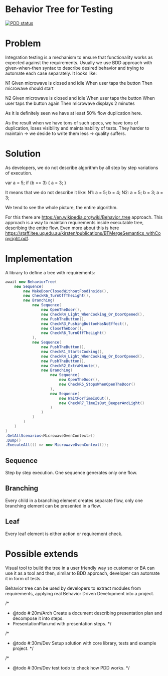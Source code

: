 # Behavior Tree for Testing

[![PDD status](https://www.0pdd.com/svg?name=Stanislau/behavior-tree-for-testing)](https://www.0pdd.com/p?name=Stanislau/behavior-tree-for-testing)

# Problem

Integration testing is a mechanism to ensure that functionality works as expected against the requirements.
Usually we use BDD approach with given-when-then syntax to describe desired behavior and trying to automate each case separately.
It looks like:

N1
Given microwave is closed and idle
When user taps the button
Then microwave should start

N2
Given microwave is closed and idle
When user taps the button
When user taps the button again
Then microwave displays 2 minutes

As it is definitely seen we have at least 50% flow duplication here.

As the result when we have tons of such specs, we have tons of duplication, loses visibility and maintainability of tests.
They harder to maintain -> we deside to write them less -> quality suffers.

# Solution

As developers, we do not describe algorithm by all step by step variations of execution.

var a = 5;
if (b == 3)
{
	a = 3;
}

It means that we do not describe it like:
N1:
a = 5;
b = 4;
N2:
a = 5;
b = 3;
a = 3;

We tend to see the whole picture, the entire algorithm.

For this there are https://en.wikipedia.org/wiki/Behavior_tree approach.
This approach is a way to maintain requirements inside executable tree, describing the entire flow.
Even more about this is here https://staff.itee.uq.edu.au/kirsten/publications/BTMergeSemantics_withCopyright.pdf.

# Implementation

A library to define a tree with requirements:

```cs
await new BehaviorTree(
	new Sequence(
		new MakeDoorClosedWithoutFoodInside(),
		new CheckR6_TurnOffTheLight(),
		new Branching(
			new Sequence(
				new OpenTheDoor(),
				new CheckR4_Light_WhenCooking_Or_DoorOpened(),
				new PushTheButton(),
				new CheckR3_PushingButtonHasNoEffect(),
				new CloseTheDoor(),
				new CheckR6_TurnOffTheLight()
			),
			new Sequence(
				new PushTheButton(),
				new CheckR1_StartsCooking(),
				new CheckR4_Light_WhenCooking_Or_DoorOpened(),
				new PushTheButton(),
				new CheckR2_ExtraMinute(),
				new Branching(
					new Sequence(
						new OpenTheDoor(),
						new CheckR5_StopsWhenOpenTheDoor()
					),
					new Sequence(
						new WaitForTimeIsOut(),
						new CheckR7_TimeIsOut_BeeperAndLight()
					)
				)
			)
		)
	)
)
.GetAllScenarios<MicrowaveOvenContext>()
.Dump()
.ExecuteAll(() => new MicrowaveOvenContext());
```

## Sequence

Step by step execution. One sequence generates only one flow.

## Branching

Every child in a branching element creates separate flow, only one branching element can be presented in a flow.

## Leaf

Every leaf element is either action or requirement check.

# Possible extends

Visual tool to build the tree in a user friendly way so customer or BA can use it as a tool and then, similar to BDD approach, developer can automate it in form of tests.

Behavior tree can be used by developers to extract modules from requirements, applying real Behavior Driven Development into a project.

/*
* @todo #:20m/Arch Create a document describing presentation plan and decompose it into steps.
 * PresentationPlan.md with presentation steps.
*/

/*
* @todo #:30m/Dev Setup solution with core library, tests and example project.
*/

/*
* @todo #:30m/Dev test todo to check how PDD works.
*/

